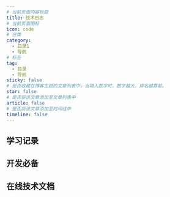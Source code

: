 ```yaml
---
# 当前页面内容标题
title: 技术日志
# 当前页面图标
icon: code
# 分类
category:
  - 目录1
  - 导航
# 标签
tag:
  - 目录
  - 导航
sticky: false
# 是否收藏在博客主题的文章列表中，当填入数字时，数字越大，排名越靠前。
star: false
# 是否将该文章添加至文章列表中
article: false
# 是否将该文章添加至时间线中
timeline: false
---
```


## 学习记录










## 开发必备







## 在线技术文档
